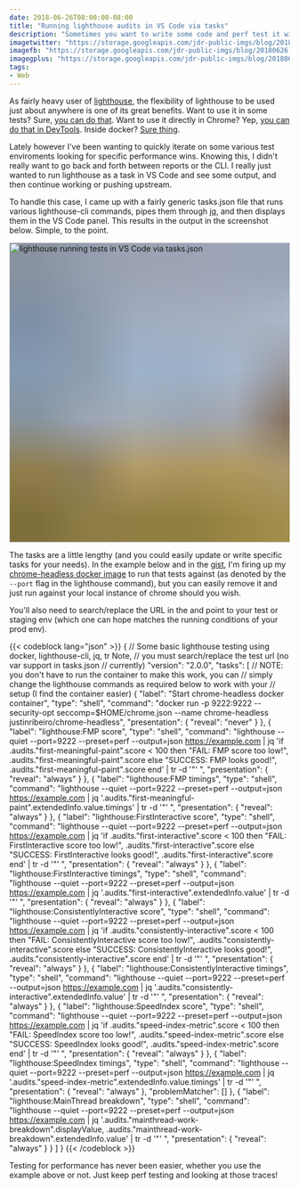 ```yaml
---
date: 2018-06-26T08:00:00-08:00
title: "Running lighthouse audits in VS Code via tasks"
description: "Sometimes you want to write some code and perf test it without leaving your code editor."
imagetwitter: "https://storage.googleapis.com/jdr-public-imgs/blog/20180626-vscode-lighthouse-twitter-1024x535.jpg"
imagefb: "https://storage.googleapis.com/jdr-public-imgs/blog/20180626-vscode-lighthouse-fb-1200x630.jpg"
imagegplus: "https://storage.googleapis.com/jdr-public-imgs/blog/20180626-vscode-lighthouse-gplus-800x360.jpg"
tags:
- Web
---
```


As fairly heavy user of
[lighthouse](https://github.com/GoogleChrome/lighthouse), the flexibility of
lighthouse to be used just about anywhere is one of its great benefits. Want to
use it in some tests? Sure, [you can do that](https://github.com/justinribeiro/lighthouse-mocha-example). Want to use it directly in Chrome?
Yep, [you can do that in DevTools](https://developers.google.com/web/tools/lighthouse/#devtools). Inside docker? [Sure thing](https://hub.docker.com/r/justinribeiro/lighthouse/).

Lately however I've been wanting to quickly iterate on some various test
enviroments looking for specific performance wins. Knowing this, I didn't really
want to go back and forth between reports or the CLI. I really just wanted to
run lighthouse as a task in VS Code and see some output, and then continue
working or pushing upstream.

To handle this case, I came up with a fairly generic tasks.json file that runs
various lighthouse-cli commands, pipes them through [jq](https://stedolan.github.io/jq/), and then displays them
in the VS Code panel. This results in the output in the screenshot below.
Simple, to the point.

<img decoding="async" loading="lazy" width="800" height="538" style="background-size: cover;
          background-image: url('data:image/svg+xml;charset=utf-8,%3Csvg xmlns=\'http%3A//www.w3.org/2000/svg\' xmlns%3Axlink=\'http%3A//www.w3.org/1999/xlink\' viewBox=\'0 0 1280 853\'%3E%3Cfilter id=\'b\' color-interpolation-filters=\'sRGB\'%3E%3CfeGaussianBlur stdDeviation=\'.5\'%3E%3C/feGaussianBlur%3E%3CfeComponentTransfer%3E%3CfeFuncA type=\'discrete\' tableValues=\'1 1\'%3E%3C/feFuncA%3E%3C/feComponentTransfer%3E%3C/filter%3E%3Cimage filter=\'url(%23b)\' x=\'0\' y=\'0\' height=\'100%25\' width=\'100%25\' xlink%3Ahref=\'data%3Aimage/png;base64,iVBORw0KGgoAAAANSUhEUgAAAAkAAAAGCAIAAACepSOSAAAACXBIWXMAAC4jAAAuIwF4pT92AAAAs0lEQVQI1wGoAFf/AImSoJSer5yjs52ktp2luJuluKOpuJefsoCNowB+kKaOm66grL+krsCnsMGrt8m1u8mzt8OVoLIAhJqzjZ2tnLLLnLHJp7fNmpyjqbPCqLrRjqO7AIeUn5ultaWtt56msaSnroZyY4mBgLq7wY6TmwCRfk2Pf1uzm2WulV+xmV6rmGyQfFm3nWSBcEIAfm46jX1FkH5Djn5AmodGo49MopBLlIRBfG8yj/dfjF5frTUAAAAASUVORK5CYII=\'%3E%3C/image%3E%3C/svg%3E');" src="https://storage.googleapis.com/jdr-public-imgs/blog/20180626-vscode-lighthouse-gplus-800x360.jpg" alt="lighthouse running tests in VS Code via tasks.json">

The tasks are a little lengthy (and you could easily update or write specific
tasks for your needs). In the example below and in the [gist](https://gist.github.com/justinribeiro/226bd85982e1a11f8a441f5de831fff1), I'm firing up my
[chrome-headless docker
image](https://hub.docker.com/r/justinribeiro/chrome-headless/) to run that
tests against (as denoted by the `--port` flag in the lighthouse command), but
you can easily remove it and just run against your local instance of chrome
should you wish.

You'll also need to search/replace the URL in the and point to your test or
staging env (which one can hope matches the running conditions of your prod
env).

{{< codeblock lang="json" >}}
{
  // Some basic lighthouse testing using docker, lighthouse-cli, jq, tr Note,
  // you must search/replace the test url (no var support in tasks.json
  // currently)
  "version": "2.0.0",
  "tasks": [
    // NOTE: you don't have to run the container to make this work, you can
    // simply change the lighthouse commands as required below to work with your
    // setup (I find the container easier)
    {
      "label": "Start chrome-headless docker container",
      "type": "shell",
      "command": "docker run -p 9222:9222 --security-opt seccomp=$HOME/chrome.json --name chrome-headless justinribeiro/chrome-headless",
      "presentation": {
        "reveal": "never"
      }
    },
    {
      "label": "lighthouse:FMP score",
      "type": "shell",
      "command": "lighthouse --quiet --port=9222 --preset=perf --output=json  https://example.com | jq 'if .audits.\"first-meaningful-paint\".score < 100 then \"FAIL: FMP score too low!\", .audits.\"first-meaningful-paint\".score else \"SUCCESS: FMP looks good!\", .audits.\"first-meaningful-paint\".score end' | tr -d '\"' ",
      "presentation": {
        "reveal": "always"
      }
    },
    {
      "label": "lighthouse:FMP timings",
      "type": "shell",
      "command": "lighthouse --quiet --port=9222 --preset=perf --output=json  https://example.com | jq '.audits.\"first-meaningful-paint\".extendedInfo.value.timings' | tr -d '\"' ",
      "presentation": {
        "reveal": "always"
      }
    },
    {
      "label": "lighthouse:FirstInteractive score",
      "type": "shell",
      "command": "lighthouse --quiet --port=9222 --preset=perf --output=json  https://example.com | jq 'if .audits.\"first-interactive\".score < 100 then \"FAIL: FirstInteractive score too low!\", .audits.\"first-interactive\".score else \"SUCCESS: FirstInteractive looks good!\", .audits.\"first-interactive\".score end' | tr -d '\"' ",
      "presentation": {
        "reveal": "always"
      }
    },
    {
      "label": "lighthouse:FirstInteractive timings",
      "type": "shell",
      "command": "lighthouse --quiet --port=9222 --preset=perf --output=json  https://example.com | jq '.audits.\"first-interactive\".extendedInfo.value' | tr -d '\"' ",
      "presentation": {
        "reveal": "always"
      }
    },
    {
      "label": "lighthouse:ConsistentlyInteractive score",
      "type": "shell",
      "command": "lighthouse --quiet --port=9222 --preset=perf --output=json  https://example.com | jq 'if .audits.\"consistently-interactive\".score < 100 then \"FAIL: ConsistentlyInteractive score too low!\", .audits.\"consistently-interactive\".score else \"SUCCESS: ConsistentlyInteractive looks good!\", .audits.\"consistently-interactive\".score end' | tr -d '\"' ",
      "presentation": {
        "reveal": "always"
      }
    },
    {
      "label": "lighthouse:ConsistentlyInteractive timings",
      "type": "shell",
      "command": "lighthouse --quiet --port=9222 --preset=perf --output=json  https://example.com | jq '.audits.\"consistently-interactive\".extendedInfo.value' | tr -d '\"' ",
      "presentation": {
        "reveal": "always"
      }
    },
    {
      "label": "lighthouse:SpeedIndex score",
      "type": "shell",
      "command": "lighthouse --quiet --port=9222 --preset=perf --output=json  https://example.com | jq 'if .audits.\"speed-index-metric\".score < 100 then \"FAIL: SpeedIndex score too low!\", .audits.\"speed-index-metric\".score else \"SUCCESS: SpeedIndex looks good!\", .audits.\"speed-index-metric\".score end' | tr -d '\"' ",
      "presentation": {
        "reveal": "always"
      }
    },
    {
      "label": "lighthouse:SpeedIndex timings",
      "type": "shell",
      "command": "lighthouse --quiet --port=9222 --preset=perf --output=json  https://example.com | jq '.audits.\"speed-index-metric\".extendedInfo.value.timings' | tr -d '\"' ",
      "presentation": {
        "reveal": "always"
      },
      "problemMatcher": []
    },
    {
      "label": "lighthouse:MainThread breakdown",
      "type": "shell",
      "command": "lighthouse --quiet --port=9222 --preset=perf --output=json  https://example.com | jq '.audits.\"mainthread-work-breakdown\".displayValue, .audits.\"mainthread-work-breakdown\".extendedInfo.value' | tr -d '\"' ",
      "presentation": {
        "reveal": "always"
      }
    }
  ]
}
{{< /codeblock >}}

Testing for performance has never been easier, whether you use the example above
or not. Just keep perf testing and looking at those traces!